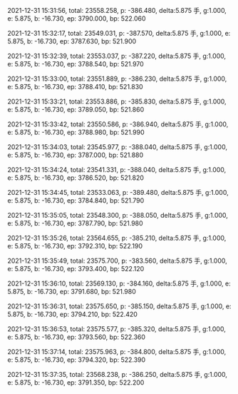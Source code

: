 2021-12-31 15:31:56, total: 23558.258, p: -386.480, delta:5.875 手, g:1.000, e: 5.875, b: -16.730, ep: 3790.000, bp: 522.060

2021-12-31 15:32:17, total: 23549.031, p: -387.570, delta:5.875 手, g:1.000, e: 5.875, b: -16.730, ep: 3787.630, bp: 521.900

2021-12-31 15:32:39, total: 23553.037, p: -387.220, delta:5.875 手, g:1.000, e: 5.875, b: -16.730, ep: 3788.540, bp: 521.970

2021-12-31 15:33:00, total: 23551.889, p: -386.230, delta:5.875 手, g:1.000, e: 5.875, b: -16.730, ep: 3788.410, bp: 521.830

2021-12-31 15:33:21, total: 23553.886, p: -385.830, delta:5.875 手, g:1.000, e: 5.875, b: -16.730, ep: 3789.050, bp: 521.860

2021-12-31 15:33:42, total: 23550.586, p: -386.940, delta:5.875 手, g:1.000, e: 5.875, b: -16.730, ep: 3788.980, bp: 521.990

2021-12-31 15:34:03, total: 23545.977, p: -388.040, delta:5.875 手, g:1.000, e: 5.875, b: -16.730, ep: 3787.000, bp: 521.880

2021-12-31 15:34:24, total: 23541.331, p: -388.040, delta:5.875 手, g:1.000, e: 5.875, b: -16.730, ep: 3786.520, bp: 521.820

2021-12-31 15:34:45, total: 23533.063, p: -389.480, delta:5.875 手, g:1.000, e: 5.875, b: -16.730, ep: 3784.840, bp: 521.790

2021-12-31 15:35:05, total: 23548.300, p: -388.050, delta:5.875 手, g:1.000, e: 5.875, b: -16.730, ep: 3787.790, bp: 521.980

2021-12-31 15:35:26, total: 23564.655, p: -385.210, delta:5.875 手, g:1.000, e: 5.875, b: -16.730, ep: 3792.310, bp: 522.190

2021-12-31 15:35:49, total: 23575.700, p: -383.560, delta:5.875 手, g:1.000, e: 5.875, b: -16.730, ep: 3793.400, bp: 522.120

2021-12-31 15:36:10, total: 23569.130, p: -384.160, delta:5.875 手, g:1.000, e: 5.875, b: -16.730, ep: 3791.680, bp: 521.980

2021-12-31 15:36:31, total: 23575.650, p: -385.150, delta:5.875 手, g:1.000, e: 5.875, b: -16.730, ep: 3794.210, bp: 522.420

2021-12-31 15:36:53, total: 23575.577, p: -385.320, delta:5.875 手, g:1.000, e: 5.875, b: -16.730, ep: 3793.560, bp: 522.360

2021-12-31 15:37:14, total: 23575.963, p: -384.800, delta:5.875 手, g:1.000, e: 5.875, b: -16.730, ep: 3794.320, bp: 522.390

2021-12-31 15:37:35, total: 23568.238, p: -386.250, delta:5.875 手, g:1.000, e: 5.875, b: -16.730, ep: 3791.350, bp: 522.200